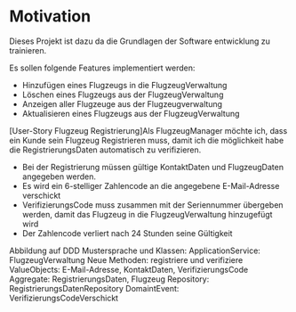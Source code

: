# Motivation
Dieses Projekt ist dazu da die Grundlagen der Software entwicklung zu trainieren.

Es sollen folgende Features implementiert werden:
- Hinzufügen eines Flugzeugs in die FlugzeugVerwaltung
- Löschen eines Flugzeugs aus der FlugzeugVerwaltung
- Anzeigen aller Flugzeuge aus der Flugzeugverwaltung
- Aktualisieren eines Flugzeugs aus der FlugzeugVerwaltung

[User-Story Flugzeug Registrierung]Als FlugzeugManager möchte ich, dass ein Kunde sein Flugzeug Registrieren muss, damit ich die möglichkeit habe die RegistrierungsDaten automatisch zu verifizieren.
- Bei der Registrierung müssen gültige KontaktDaten und FlugzeugDaten angegeben werden.
- Es wird ein 6-stelliger Zahlencode an die angegebene E-Mail-Adresse verschickt
- VerifizierungsCode muss zusammen mit der Seriennummer übergeben werden, damit das Flugzeug in die FlugzeugVerwaltung hinzugefügt wird
- Der Zahlencode verliert nach 24 Stunden seine Gültigkeit

Abbildung auf DDD Mustersprache und Klassen:
ApplicationService: FlugzeugVerwaltung
Neue Methoden: registriere und verifiziere
ValueObjects: E-Mail-Adresse, KontaktDaten, VerifizierungsCode
Aggregate: RegistrierungsDaten, Flugzeug
Repository: RegistrierungsDatenRepository
DomaintEvent: VerifizierungsCodeVerschickt